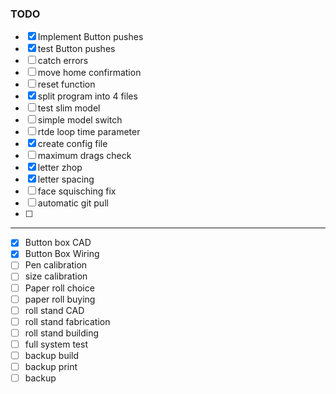 ### TODO

- [x] Implement Button pushes
- [x] test Button pushes 
- [ ] catch errors
- [ ] move home confirmation
- [ ] reset function 
- [x] split program into 4 files
- [ ] test slim model 
- [ ] simple model switch
- [ ] rtde loop time parameter 
- [x] create config file  
- [ ] maximum drags check
- [x] letter zhop
- [x] letter spacing 
- [ ] face squisching fix 
- [ ] automatic git pull 
- [ ] 

 



_________


- [x] Button box CAD
- [x] Button Box Wiring 
- [ ] Pen calibration 
- [ ] size calibration 
- [ ] Paper roll choice 
- [ ] paper roll buying 
- [ ] roll stand CAD
- [ ] roll stand fabrication 
- [ ] roll stand building 
- [ ] full system test
- [ ] backup build 
- [ ] backup print 
- [ ] backup 
